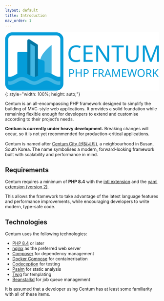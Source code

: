 ```yaml
---
layout: default
title: Introduction
nav_order: 1
---
```




![Centum PHP Framework logo featuring stylised waves and buildings in blue tones](_assets/logo.svg "Centum PHP Framework"){: style="width: 100%; height: auto;"}

Centum is an all-encompassing PHP framework designed to simplify the building of MVC-style web applications.
It provides a solid foundation while remaining flexible enough for developers to extend and customise according to their project’s needs.

**Centum is currently under heavy development.**
Breaking changes will occur, so it is not yet recommended for production-critical applications.

Centum is named after [Centum City (센텀시티)](https://en.wikipedia.org/wiki/Centum_City), a neighbourhood in Busan, South Korea.
The name symbolises a modern, forward-looking framework built with scalability and performance in mind.



## Requirements

Centum requires a minimum of **PHP 8.4** with the [intl extension](https://www.php.net/manual/en/book.intl.php) and the [yaml extension (version 2)](https://www.php.net/manual/en/book.yaml.php).

This allows the framework to take advantage of the latest language features and performance improvements, while encouraging developers to write modern, type-safe code.



## Technologies

Centum uses the following technologies:

- [PHP 8.4](https://www.php.net/) or later
- [nginx](https://nginx.org/) as the preferred web server
- [Composer](https://getcomposer.org/) for dependency management
- [Docker Compose](https://docs.docker.com/compose/) for containerisation
- [Codeception](https://codeception.com/) for testing
- [Psalm](https://psalm.dev/) for static analysis
- [Twig](https://twig.symfony.com/) for templating
- [Beanstalkd](https://beanstalkd.github.io/) for job queue management

It is assumed that a developer using Centum has at least some familiarity with all of these items.
